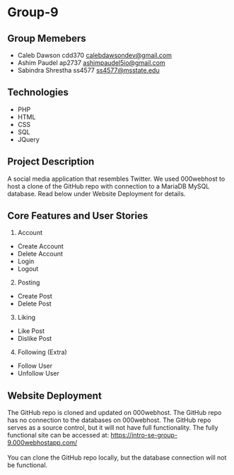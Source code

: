 # Group-9

## Group Memebers

* Caleb Dawson        cdd370      calebdawsondev@gmail.com
* Ashim Paudel        ap2737      ashimpaudel5io@gmail.com
* Sabindra Shrestha   ss4577      ss4577@msstate.edu
## Technologies


* PHP
* HTML
* CSS
* SQL
* JQuery


## Project Description
A social media application that resembles Twitter.  We used 000webhost to host a clone of the GitHub repo with connection to a MariaDB MySQL database.  Read below under Website Deployment for details.

## Core Features and User Stories
1. Account
* Create Account
* Delete Account
* Login
* Logout
2. Posting
* Create Post
* Delete Post
3. Liking
* Like Post
* Dislike Post
4. Following (Extra)
* Follow User
* Unfollow User


## Website Deployment
The GitHub repo is cloned and updated on 000webhost.  The GitHub repo has no connection to the databases on 000webhost.  The GitHub repo serves as a source control, but it will not have full functionality.  The fully functional site can be accessed at: https://intro-se-group-9.000webhostapp.com/ <br>
<br>
You can clone the GitHub repo locally, but the database connection will not be functional.

